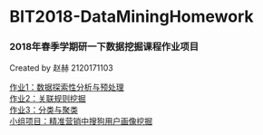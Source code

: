 # BIT2018-DataMiningHomework
### 2018年春季学期研一下数据挖掘课程作业项目
Created by 赵赫 2120171103

[作业1：数据探索性分析与预处理](https://github.com/zhaohe1995/BIT2018-DataMiningHomework/tree/master/Homework1)  
[作业2：关联规则挖掘](https://github.com/zhaohe1995/BIT2018-DataMiningHomework/tree/master/Homework2)  
[作业3：分类与聚类](https://github.com/zhaohe1995/BIT2018-DataMiningHomework/tree/master/Homework3)  
[小组项目：精准营销中搜狗用户画像挖掘](https://github.com/zhaohe1995/BIT2018-DataMiningHomework/tree/master/Project)
